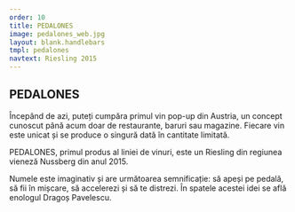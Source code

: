 ```yaml
---
order: 10
title: PEDALONES
image: pedalones_web.jpg
layout: blank.handlebars
tmpl: pedalones
navtext: Riesling 2015
---
```

## PEDALONES
Începând de azi, puteți cumpăra primul vin pop-up din Austria, un concept cunoscut până acum doar de restaurante, baruri sau  magazine. Fiecare vin este unicat și se produce o singură dată în cantitate limitată. 

PEDALONES, primul produs al liniei de vinuri, este un Riesling din regiunea vieneză Nussberg din anul 2015. 

Numele este imaginativ și are următoarea semnificație: să apeși pe pedală, să fii în mișcare, să accelerezi și să te distrezi. În spatele acestei idei se află enologul Dragoș Pavelescu.
